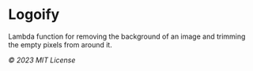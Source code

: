 # Logoify

Lambda function for removing the background of an image and trimming the empty pixels from around it.

_© 2023 MIT License_
